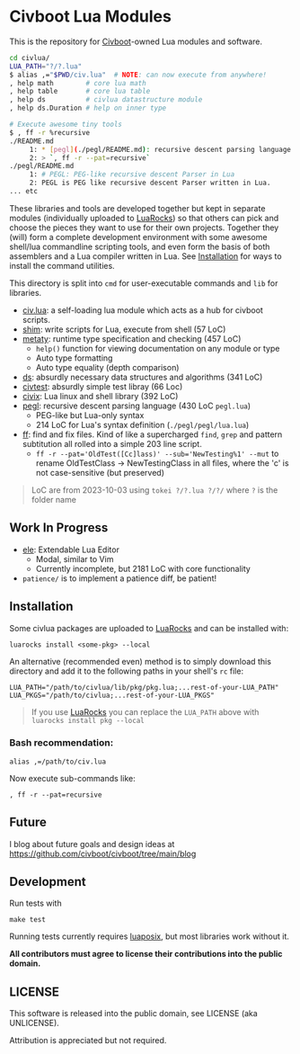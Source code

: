 # Civboot Lua Modules

This is the repository for [Civboot]-owned Lua modules and software.

```bash
cd civlua/
LUA_PATH="?/?.lua"
$ alias ,="$PWD/civ.lua"  # NOTE: can now execute from anywhere!
, help math        # core lua math
, help table       # core lua table
, help ds          # civlua datastructure module
, help ds.Duration # help on inner type

# Execute awesome tiny tools
$ , ff -r %recursive
./README.md
     1: * [pegl](./pegl/README.md): recursive descent parsing language (430 LoC `pegl.lua`)
     2: > `, ff -r --pat=recursive`
./pegl/README.md
     1: # PEGL: PEG-like recursive descent Parser in Lua
     2: PEGL is PEG like recursive descent Parser written in Lua.
... etc
```

These libraries and tools are developed together but kept in separate modules
(individually uploaded to [LuaRocks]) so that others can pick and choose the
pieces they want to use for their own projects. Together they (will) form a
complete development environment with some awesome shell/lua commandline
scripting tools, and even form the basis of both assemblers and a Lua compiler
written in Lua. See [Installation](#Installation) for ways to install the
command utilities.

This directory is split into `cmd` for user-executable commands and `lib` for
libraries.

* [civ.lua](./civ.lua): a self-loading lua module which acts as a hub for
  civboot scripts.
* [shim](./lib/shim/README.md): write scripts for Lua, execute from shell (57
  LoC)
* [metaty](./lib/metaty/README.md): runtime type specification and checking (457 LoC)
  * `help()` function for viewing documentation on any module or type
  * Auto type formatting
  * Auto type equality (depth comparison)
* [ds](./lib/ds/README.md): absurdly necessary data structures and algorithms (341 LoC)
* [civtest](./lib/civtest/README.md): absurdly simple test libray (66 Loc)
* [civix](./lib/civix/README.md): Lua linux and shell library (392 LoC) 
* [pegl](./lib/pegl/README.md): recursive descent parsing language (430 LoC `pegl.lua`)
  * PEG-like but Lua-only syntax
  * 214 LoC for Lua's syntax definition (`./pegl/pegl/lua.lua`)
* [ff](./cmd/ff/README.md): find and fix files. Kind of like a supercharged
  `find`, `grep` and pattern subtitution all rolled into a simple
  203 line script.
  * `ff -r --pat='OldTest([Cc]lass)' --sub='NewTesting%1' --mut`
    to rename OldTestClass -> NewTestingClass in all files,
    where the 'c' is not case-sensitive (but preserved)

> LoC are from 2023-10-03 using `tokei ?/?.lua ?/?/` where `?` is the folder name

## Work In Progress

* [ele](./cmd/ele/README.md): Extendable Lua Editor
  * Modal, similar to Vim
  * Currently incomplete, but 2181 LoC with core functionality
* `patience/` is to implement a patience diff, be patient!

## Installation
Some civlua packages are uploaded to [LuaRocks] and can be installed with:

```
luarocks install <some-pkg> --local
```

An alternative (recommended even) method is to simply download this directory
and add it to the following paths in your shell's `rc` file:

```
LUA_PATH="/path/to/civlua/lib/pkg/pkg.lua;...rest-of-your-LUA_PATH"
LUA_PKGS="/path/to/civlua;...rest-of-your-LUA_PKGS"
```

> If you use [LuaRocks] you can replace the `LUA_PATH` above with
> `luarocks install pkg --local`

### Bash recommendation:

```
alias ,=/path/to/civ.lua
```

Now execute sub-commands like:

```
, ff -r --pat=recursive
```

## Future
I blog about future goals and design ideas at
https://github.com/civboot/civboot/tree/main/blog

## Development
Run tests with
```
make test
```

Running tests currently requires [luaposix], but most libraries work without it.

**All contributors must agree to license their contributions into the public
domain.**

## LICENSE
This software is released into the public domain, see LICENSE (aka UNLICENSE).

Attribution is appreciated but not required.

[Civboot]: http://civboot.org
[pkg.lua]: https://luarocks.org/modules/vitiral/pkg
[LuaRocks]: https://luarocks.org/
[luaposix]: https://github.com/luaposix/luaposix
